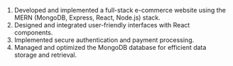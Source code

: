 1) Developed and implemented a full-stack e-commerce website using the
 MERN (MongoDB, Express, React, Node.js) stack.
2) Designed and integrated user-friendly interfaces with React components.
3) Implemented secure authentication and payment processing.
4) Managed and optimized the MongoDB database for efficient data storage
and retrieval.
